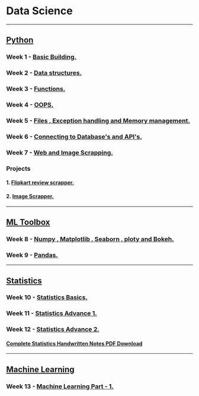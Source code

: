 # Data Science

---

## [Python](https://github.com/DarshanRokkad/Data_Science/tree/master/01_Python)
### Week 1 - [Basic Building.](https://github.com/DarshanRokkad/Data_Science/tree/master/01_Python/Week_01_Basic_Building_30_Aug)
### Week 2 - [Data structures.](https://github.com/DarshanRokkad/Data_Science/tree/master/01_Python/Week_02_Data_Structures_31_Aug)
### Week 3 - [Functions.](https://github.com/DarshanRokkad/Data_Science/tree/master/01_Python/Week_03_Functions_2_Sep)
### Week 4 - [OOPS.](https://github.com/DarshanRokkad/Data_Science/tree/master/01_Python/Week_04_Oops_4_Sep)
### Week 5 - [Files , Exception handling and Memory management.](https://github.com/DarshanRokkad/Data_Science/tree/master/01_Python/Week_05_Files_ExceptionHandling_MemoryMangagement_5_Sep)
### Week 6 - [Connecting to Database's and API's.](https://github.com/DarshanRokkad/Data_Science/tree/master/01_Python/Week_06_Connecting_Databases_and_APIs_13_Sep)
### Week 7 - [Web and Image Scrapping.](https://github.com/DarshanRokkad/Data_Science/tree/master/01_Python/Week_07_Web_and_Image_Scraping_25_Sep)

### Projects 
#### 1. [Flipkart review scrapper.](https://github.com/DarshanRokkad/Flipkart_review_Scrapper)
#### 2. [Image Scrapper.](https://github.com/DarshanRokkad/Image_Scrapper)

---

## [ML Toolbox](https://github.com/DarshanRokkad/Data_Science/tree/master/02_ML_Toolbox)
### Week 8 - [Numpy , Matplotlib , Seaborn , ploty and Bokeh.](https://github.com/DarshanRokkad/Data_Science/tree/master/02_ML_Toolbox/Week_08_Numpy_Visualization_28_Sep)
### Week 9 - [Pandas.](https://github.com/DarshanRokkad/Data_Science/tree/master/02_ML_Toolbox/Week_09_Pandas_1_Oct)

---

## [Statistics](https://github.com/DarshanRokkad/Data_Science/tree/master/03_Statistics)
### Week 10 - [Statistics Basics.](https://github.com/DarshanRokkad/Data_Science/tree/master/03_Statistics/Week_10_Statistics_Basic_5_Oct)
### Week 11 - [Statistics Advance 1.](https://github.com/DarshanRokkad/Data_Science/tree/master/03_Statistics/Week_11_Statistics_Advance-1_7_Oct)
### Week 12 - [Statistics Advance 2.](https://github.com/DarshanRokkad/Data_Science/tree/master/03_Statistics/Week_12_Statistics_Advance-2_11_Oct)
#### [Complete Statistics Handwritten Notes PDF Download](https://github.com/DarshanRokkad/Data_Science/tree/master/03_Statistics/Darshan_Complete_Statistics_Notes.pdf)

--- 

## [Machine Learning](https://github.com/DarshanRokkad/Data_Science/tree/master/04_Machine_Learning)
### Week 13 - [Machine Learning Part - 1.](https://github.com/DarshanRokkad/Data_Science/tree/master/04_Machine_Learning/Week_13_Machine_Learning_Part_1_12_Oct)

